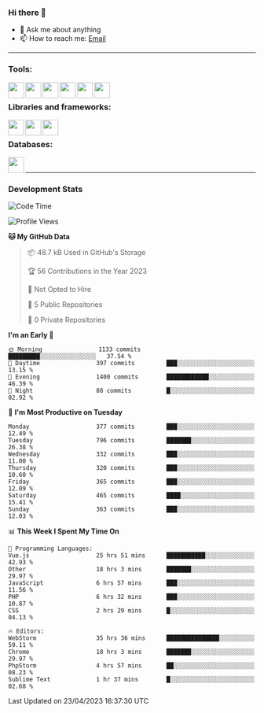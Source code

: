 ### Hi there 👋

- 💬 Ask me about anything
- 📫 How to reach me: [Email]

---

### Tools:
<img align='left' height="32" width="32" src="https://cdn.jsdelivr.net/npm/simple-icons@4.8.0/icons/phpstorm.svg" />
<img align='left' height="32" width="32" src="https://cdn.jsdelivr.net/npm/simple-icons@4.8.0/icons/webstorm.svg" />
<img align='left' height="32" width="32" src="https://cdn.jsdelivr.net/npm/simple-icons@4.8.0/icons/visualstudiocode.svg" />
<img align='left' height="32" width="32" src="https://cdn.jsdelivr.net/npm/simple-icons@4.8.0/icons/sublimetext.svg" />
<img align='left' height="32" width="32" src="https://cdn.jsdelivr.net/npm/simple-icons@4.8.0/icons/laragon.svg" />
<img align='left' height="32" width="32" src="https://cdn.jsdelivr.net/npm/simple-icons@4.8.0/icons/docker.svg" />
<br>

### Libraries and frameworks:
<img align='left' height="32" width="32" src="https://cdn.jsdelivr.net/npm/simple-icons@4.8.0/icons/laravel.svg" />
<img align='left' height="32" width="32" src="https://cdn.jsdelivr.net/npm/simple-icons@4.8.0/icons/vue-dot-js.svg" />
<img align='left' height="32" width="32" src="https://cdn.jsdelivr.net/npm/simple-icons@4.8.0/icons/jquery.svg" />
<br>

### Databases:
<img align='left' height="32" width="32" src="https://cdn.jsdelivr.net/npm/simple-icons@4.8.0/icons/mysql.svg" />
<br>

---
### Development Stats
<!--START_SECTION:waka-->
![Code Time](http://img.shields.io/badge/Code%20Time-1%2C450%20hrs%2021%20mins-blue)

![Profile Views](http://img.shields.io/badge/Profile%20Views-0-blue)

**🐱 My GitHub Data** 

> 📦 48.7 kB Used in GitHub's Storage 
 > 
> 🏆 56 Contributions in the Year 2023
 > 
> 🚫 Not Opted to Hire
 > 
> 📜 5 Public Repositories 
 > 
> 🔑 0 Private Repositories 
 > 
**I'm an Early 🐤** 

```text
🌞 Morning                1133 commits        █████████░░░░░░░░░░░░░░░░   37.54 % 
🌆 Daytime                397 commits         ███░░░░░░░░░░░░░░░░░░░░░░   13.15 % 
🌃 Evening                1400 commits        ████████████░░░░░░░░░░░░░   46.39 % 
🌙 Night                  88 commits          █░░░░░░░░░░░░░░░░░░░░░░░░   02.92 % 
```
📅 **I'm Most Productive on Tuesday** 

```text
Monday                   377 commits         ███░░░░░░░░░░░░░░░░░░░░░░   12.49 % 
Tuesday                  796 commits         ███████░░░░░░░░░░░░░░░░░░   26.38 % 
Wednesday                332 commits         ███░░░░░░░░░░░░░░░░░░░░░░   11.00 % 
Thursday                 320 commits         ███░░░░░░░░░░░░░░░░░░░░░░   10.60 % 
Friday                   365 commits         ███░░░░░░░░░░░░░░░░░░░░░░   12.09 % 
Saturday                 465 commits         ████░░░░░░░░░░░░░░░░░░░░░   15.41 % 
Sunday                   363 commits         ███░░░░░░░░░░░░░░░░░░░░░░   12.03 % 
```


📊 **This Week I Spent My Time On** 

```text
💬 Programming Languages: 
Vue.js                   25 hrs 51 mins      ███████████░░░░░░░░░░░░░░   42.93 % 
Other                    18 hrs 3 mins       ███████░░░░░░░░░░░░░░░░░░   29.97 % 
JavaScript               6 hrs 57 mins       ███░░░░░░░░░░░░░░░░░░░░░░   11.56 % 
PHP                      6 hrs 32 mins       ███░░░░░░░░░░░░░░░░░░░░░░   10.87 % 
CSS                      2 hrs 29 mins       █░░░░░░░░░░░░░░░░░░░░░░░░   04.13 % 

🔥 Editors: 
WebStorm                 35 hrs 36 mins      ███████████████░░░░░░░░░░   59.11 % 
Chrome                   18 hrs 3 mins       ███████░░░░░░░░░░░░░░░░░░   29.97 % 
PhpStorm                 4 hrs 57 mins       ██░░░░░░░░░░░░░░░░░░░░░░░   08.23 % 
Sublime Text             1 hr 37 mins        █░░░░░░░░░░░░░░░░░░░░░░░░   02.68 % 
```


 Last Updated on 23/04/2023 16:37:30 UTC
<!--END_SECTION:waka-->

[huyviet]: https://huyviet.vn/
[EMAIl]: https://mail.google.com/mail/u/0/?fs=1&tf=cm&source=mailto&to=huynguyenviet0110@gmail.com
